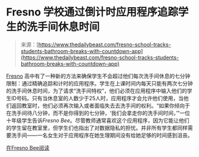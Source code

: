 <!--yml

category: 未分类

date: 2024-05-29 12:36:26

-->

# Fresno 学校通过倒计时应用程序追踪学生的洗手间休息时间

> 来源：[https://www.thedailybeast.com/fresno-school-tracks-students-bathroom-breaks-with-countdown-app](https://www.thedailybeast.com/fresno-school-tracks-students-bathroom-breaks-with-countdown-app)

[Fresno](https://www.thedailybeast.com/fresno-slammed-for-stalling-on-plan-to-rename-racist-ballpark-named-after-kkk-leader-john-euless) 高中有了一种新的方法来确保学生不会超过他们每次洗手间休息的七分钟限制：通过精确追踪和计时的应用程序。学生在上课时间内每天只能有两次七分钟的洗手间休息时间，为了请求“洗手间特权”，他们必须在应用程序中输入他们的学生ID号码。只有当休息室的人数少于25人时，应用程序才会允许他们使用，当他们返回教室时，他们必须再次输入或者面临失去去洗手间的权利。“如果你倾向于在洗手间待八分钟，而不是你得到的七分钟，‘我们会拿走你的洗手间时间，’”一位十年级学生告诉*Fresno Bee*。尽管教师通常喜欢这个应用程序，因为它能让他们的学生留在教室里，但学生们也指出了对数据隐私的担忧。并非所有学生都同样需要洗手间——一名女生对于应用程序在她生理期间没有给她足够的时间感到沮丧。

[在Fresno Bee阅读](https://www.fresnobee.com/news/local/education-lab/article286882795.html?te=1&nl=california-today&emc=edit_ca_20240322)
